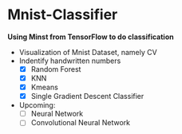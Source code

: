 # Mnist-Classifier
**Using Minst from TensorFlow to do classification**
- Visualization of Mnist Dataset, namely CV
- Indentify handwritten numbers
  - [x] Random Forest
  - [x] KNN
  - [x] Kmeans
  - [x] Single Gradient Descent Classifier
- Upcoming:
  - [ ] Neural Network
  - [ ] Convolutional Neural Network
